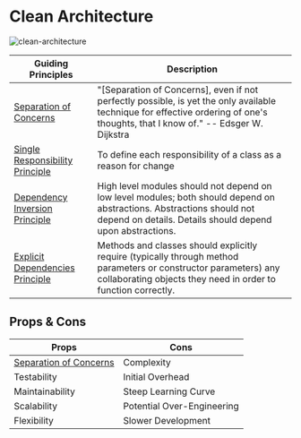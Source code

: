 Clean Architecture
==================

![clean-architecture](https://deviq.com/static/ec8c76ff6b9f338f71a1740a50e6e9f9/23445/clean-architecture-concentric-circles.webp)

| Guiding Principles                                                                              | Description                                                                                                                                                                         |
| ----------------------------------------------------------------------------------------------- | ----------------------------------------------------------------------------------------------------------------------------------------------------------------------------------- |
| [Separation of Concerns](https://deviq.com/principles/separation-of-concerns)                   | "[Separation of Concerns], even if not perfectly possible, is yet the only available technique for effective ordering of one's thoughts, that I know of." -- Edsger W. Dijkstra     |
| [Single Responsibility Principle](https://deviq.com/principles/single-responsibility-principle) | To define each responsibility of a class as a reason for change                                                                                                                     |
| [Dependency Inversion Principle](https://deviq.com/principles/dependency-inversion-principle)   | High level modules should not depend on low level modules; both should depend on abstractions. Abstractions should not depend on details.  Details should depend upon abstractions. |
| [Explicit Dependencies Principle](https://deviq.com/principles/explicit-dependencies-principle) | Methods and classes should explicitly require (typically through method parameters or constructor parameters) any collaborating objects they need in order to function correctly.   |

Props & Cons
------------

| Props                                                                         | Cons                       |
| ----------------------------------------------------------------------------- | -------------------------- |
| [Separation of Concerns](https://deviq.com/principles/separation-of-concerns) | Complexity                 |
| Testability                                                                   | Initial Overhead           |
| Maintainability                                                               | Steep Learning Curve       |
| Scalability                                                                   | Potential Over-Engineering |
| Flexibility                                                                   | Slower Development         |
